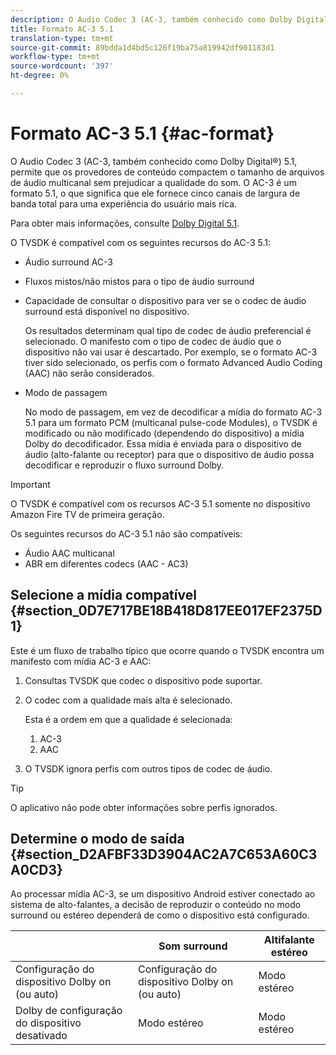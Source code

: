 ```yaml
---
description: O Audio Codec 3 (AC-3, também conhecido como Dolby Digital®) 5.1, permite que os provedores de conteúdo compactem o tamanho de arquivos de áudio multicanal sem prejudicar a qualidade do som. O AC-3 é um formato 5.1, o que significa que ele fornece cinco canais de largura de banda total para uma experiência do usuário mais rica.
title: Formato AC-3 5.1
translation-type: tm+mt
source-git-commit: 89bdda1d4bd5c126f19ba75a819942df901183d1
workflow-type: tm+mt
source-wordcount: '397'
ht-degree: 0%

---
```



# Formato AC-3 5.1 {#ac-format}

O Audio Codec 3 (AC-3, também conhecido como Dolby Digital®) 5.1, permite que os provedores de conteúdo compactem o tamanho de arquivos de áudio multicanal sem prejudicar a qualidade do som. O AC-3 é um formato 5.1, o que significa que ele fornece cinco canais de largura de banda total para uma experiência do usuário mais rica.

Para obter mais informações, consulte [Dolby Digital 5.1](https://www.dolby.com/us/en/technologies/dolby-digital.html).

O TVSDK é compatível com os seguintes recursos do AC-3 5.1:

* Áudio surround AC-3
* Fluxos mistos/não mistos para o tipo de áudio surround
* Capacidade de consultar o dispositivo para ver se o codec de áudio surround está disponível no dispositivo.

   Os resultados determinam qual tipo de codec de áudio preferencial é selecionado. O manifesto com o tipo de codec de áudio que o dispositivo não vai usar é descartado. Por exemplo, se o formato AC-3 tiver sido selecionado, os perfis com o formato Advanced Audio Coding (AAC) não serão considerados.
* Modo de passagem

   No modo de passagem, em vez de decodificar a mídia do formato AC-3 5.1 para um formato PCM (multicanal pulse-code Modules), o TVSDK é modificado ou não modificado (dependendo do dispositivo) a mídia Dolby do decodificador. Essa mídia é enviada para o dispositivo de áudio (alto-falante ou receptor) para que o dispositivo de áudio possa decodificar e reproduzir o fluxo surround Dolby.

>[!IMPORTANT]
>
>O TVSDK é compatível com os recursos AC-3 5.1 somente no dispositivo Amazon Fire TV de primeira geração.

Os seguintes recursos do AC-3 5.1 não são compatíveis:

* Áudio AAC multicanal
* ABR em diferentes codecs (AAC - AC3)

## Selecione a mídia compatível {#section_0D7E717BE18B418D817EE017EF2375D1}

Este é um fluxo de trabalho típico que ocorre quando o TVSDK encontra um manifesto com mídia AC-3 e AAC:

1. Consultas TVSDK que codec o dispositivo pode suportar.
1. O codec com a qualidade mais alta é selecionado.

   Esta é a ordem em que a qualidade é selecionada:

   1. AC-3
   1. AAC

1. O TVSDK ignora perfis com outros tipos de codec de áudio.

>[!TIP]
>
>O aplicativo não pode obter informações sobre perfis ignorados.

## Determine o modo de saída {#section_D2AFBF33D3904AC2A7C653A60C3A0CD3}

Ao processar mídia AC-3, se um dispositivo Android estiver conectado ao sistema de alto-falantes, a decisão de reproduzir o conteúdo no modo surround ou estéreo dependerá de como o dispositivo está configurado.

|  | Som surround | Altifalante estéreo |
|---|---|---|
| Configuração do dispositivo Dolby on (ou auto) | Configuração do dispositivo Dolby on (ou auto) | Modo estéreo |
| Dolby de configuração do dispositivo desativado | Modo estéreo | Modo estéreo |

